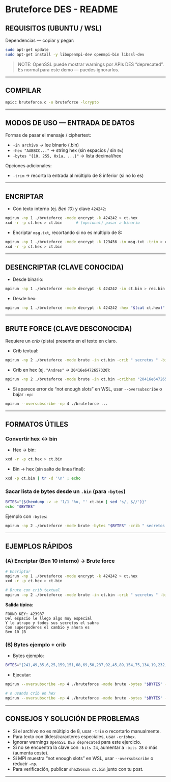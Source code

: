 # Bruteforce DES - README

## REQUISITOS (UBUNTU / WSL)

Dependencias — copiar y pegar:

```bash
sudo apt-get update
sudo apt-get install -y libopenmpi-dev openmpi-bin libssl-dev
```

> NOTE: OpenSSL puede mostrar warnings por APIs DES “deprecated”. Es normal para este demo — puedes ignorarlos.

---

## COMPILAR

```bash
mpicc bruteforce.c -o bruteforce -lcrypto
```

---

## MODOS DE USO — ENTRADA DE DATOS

Formas de pasar el mensaje / ciphertext:

- `-in archivo` → lee binario (.bin)  
- `-hex "AABBCC..."` → string hex (sin espacios / sin `0x`)  
- `-bytes "{10, 255, 0x1a, ...}"` → lista decimal/hex

Opciones adicionales:

- `-trim` → recorta la entrada al múltiplo de 8 inferior (si no lo es)

---

## ENCRIPTAR

- Con texto interno (ej. *Ben 10*) y clave `424242`:

```bash
mpirun -np 1 ./bruteforce -mode encrypt -k 424242 > ct.hex
xxd -r -p ct.hex > ct.bin      # (opcional) pasar a binario
```

- Encriptar `msg.txt`, recortando si no es múltiplo de 8:

```bash
mpirun -np 1 ./bruteforce -mode encrypt -k 123456 -in msg.txt -trim > ct.hex
xxd -r -p ct.hex > ct.bin
```

---

## DESENCRIPTAR (CLAVE CONOCIDA)

- Desde binario:

```bash
mpirun -np 1 ./bruteforce -mode decrypt -k 424242 -in ct.bin > rec.bin
```

- Desde hex:

```bash
mpirun -np 1 ./bruteforce -mode decrypt -k 424242 -hex "$(cat ct.hex)" > rec.bin
```

---

## BRUTE FORCE (CLAVE DESCONOCIDA)

Requiere un *crib* (pista) presente en el texto en claro.

- Crib textual:

```bash
mpirun -np 2 ./bruteforce -mode brute -in ct.bin -crib " secretos " -bits 24
```

- Crib en hex (ej. `"Andres"` → `20416e6472657320`):

```bash
mpirun -np 2 ./bruteforce -mode brute -in ct.bin -cribhex "20416e6472657320" -bits 28
```

- Si aparece error de “not enough slots” en WSL, usar `--oversubscribe` o bajar `-np`:

```bash
mpirun --oversubscribe -np 4 ./bruteforce ...
```

---

## FORMATOS ÚTILES

### Convertir hex ↔ bin

- Hex → bin:

```bash
xxd -r -p ct.hex > ct.bin
```

- Bin → hex (sin salto de línea final):

```bash
xxd -p ct.bin | tr -d '\n' ; echo
```

### Sacar lista de bytes desde un `.bin` (para `-bytes`)

```bash
BYTES="{$(hexdump -v -e '1/1 "%u, "' ct.bin | sed 's/, $//')}"
echo "$BYTES"
```

Ejemplo con `-bytes`:

```bash
mpirun -np 2 ./bruteforce -mode brute -bytes "$BYTES" -crib " secretos " -bits 24
```

---

## EJEMPLOS RÁPIDOS

### (A) Encriptar (Ben 10 interno) → Brute force

```bash
# Encriptar
mpirun -np 1 ./bruteforce -mode encrypt -k 424242 > ct.hex
xxd -r -p ct.hex > ct.bin

# Brute con crib textual
mpirun -np 2 ./bruteforce -mode brute -in ct.bin -crib " secretos " -bits 24
```

**Salida típica**:

```
FOUND_KEY: 423987
Del espacio le llego algo muy especial
Y lo atrapo y todos sus secretos el sabra
Con superpoderes el cambio y ahora es
Ben 10 (B
```

### (B) Bytes ejemplo + crib

- Bytes ejemplo:

```bash
BYTES="{241,49,35,6,25,159,151,68,69,50,237,92,45,89,154,75,134,19,232,4,94,205,139,65,80,251,236,242,243,42,181,34,218,125,137,244,95,150,190,120}"
```

- Ejecutar:

```bash
mpirun --oversubscribe -np 4 ./bruteforce -mode brute -bytes "$BYTES" -crib " Andres " -bits 28

# o usando crib en hex
mpirun --oversubscribe -np 4 ./bruteforce -mode brute -bytes "$BYTES" -cribhex "20416e6472657320" -bits 28
```

---

## CONSEJOS Y SOLUCIÓN DE PROBLEMAS

- Si el archivo no es múltiplo de 8, usar `-trim` o recortarlo manualmente.  
- Para texto con tildes/caracteres especiales, usar `-cribhex`.  
- Ignorar warnings `OpenSSL DES deprecated` para este ejercicio.  
- Si no se encuentra la clave con `-bits 24`, aumentar a `-bits 28` o más (aumenta coste).  
- Si MPI muestra “not enough slots” en WSL, usar `--oversubscribe` o reducir `-np`.  
- Para verificación, publicar `sha256sum ct.bin` junto con tu post.

---
